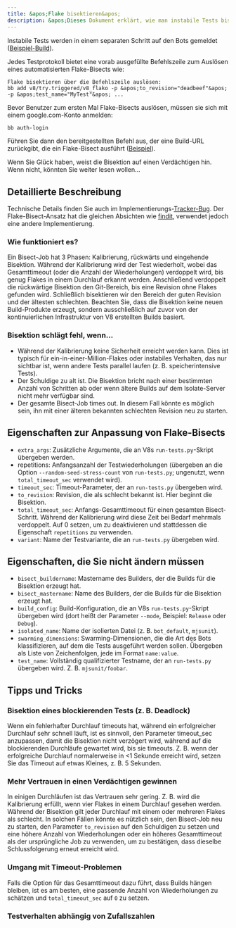 ```yaml
---
title: &apos;Flake bisektieren&apos;
description: &apos;Dieses Dokument erklärt, wie man instabile Tests bisektieren kann.&apos;
---
```

Instabile Tests werden in einem separaten Schritt auf den Bots gemeldet ([Beispiel-Build](https://ci.chromium.org/ui/p/v8/builders/ci/V8%20Linux64%20TSAN/38630/overview)).

Jedes Testprotokoll bietet eine vorab ausgefüllte Befehlszeile zum Auslösen eines automatisierten Flake-Bisects wie:

```
Flake bisektieren über die Befehlszeile auslösen:
bb add v8/try.triggered/v8_flako -p &apos;to_revision="deadbeef"&apos; -p &apos;test_name="MyTest"&apos; ...
```

Bevor Benutzer zum ersten Mal Flake-Bisects auslösen, müssen sie sich mit einem google.com-Konto anmelden:

```bash
bb auth-login
```

Führen Sie dann den bereitgestellten Befehl aus, der eine Build-URL zurückgibt, die ein Flake-Bisect ausführt ([Beispiel](https://ci.chromium.org/ui/p/v8/builders/try.triggered/v8_flako/b8836020260675019825/overview)).

Wenn Sie Glück haben, weist die Bisektion auf einen Verdächtigen hin. Wenn nicht, könnten Sie weiter lesen wollen…

## Detaillierte Beschreibung

Technische Details finden Sie auch im Implementierungs-[Tracker-Bug](https://crbug.com/711249). Der Flake-Bisect-Ansatz hat die gleichen Absichten wie [findit](https://sites.google.com/chromium.org/cat/findit), verwendet jedoch eine andere Implementierung.

### Wie funktioniert es?

Ein Bisect-Job hat 3 Phasen: Kalibrierung, rückwärts und eingehende Bisektion. Während der Kalibrierung wird der Test wiederholt, wobei das Gesamttimeout (oder die Anzahl der Wiederholungen) verdoppelt wird, bis genug Flakes in einem Durchlauf erkannt werden. Anschließend verdoppelt die rückwärtige Bisektion den Git-Bereich, bis eine Revision ohne Flakes gefunden wird. Schließlich bisektieren wir den Bereich der guten Revision und der ältesten schlechten. Beachten Sie, dass die Bisektion keine neuen Build-Produkte erzeugt, sondern ausschließlich auf zuvor von der kontinuierlichen Infrastruktur von V8 erstellten Builds basiert.

### Bisektion schlägt fehl, wenn…

- Während der Kalibrierung keine Sicherheit erreicht werden kann. Dies ist typisch für ein-in-einer-Million-Flakes oder instabiles Verhalten, das nur sichtbar ist, wenn andere Tests parallel laufen (z. B. speicherintensive Tests).
- Der Schuldige zu alt ist. Die Bisektion bricht nach einer bestimmten Anzahl von Schritten ab oder wenn ältere Builds auf dem Isolate-Server nicht mehr verfügbar sind.
- Der gesamte Bisect-Job times out. In diesem Fall könnte es möglich sein, ihn mit einer älteren bekannten schlechten Revision neu zu starten.

## Eigenschaften zur Anpassung von Flake-Bisects

- `extra_args`: Zusätzliche Argumente, die an V8s `run-tests.py`-Skript übergeben werden.
- repetitions: Anfangsanzahl der Testwiederholungen (übergeben an die Option `--random-seed-stress-count` von `run-tests.py`; ungenutzt, wenn `total_timeout_sec` verwendet wird).
- `timeout_sec`: Timeout-Parameter, der an `run-tests.py` übergeben wird.
- `to_revision`: Revision, die als schlecht bekannt ist. Hier beginnt die Bisektion.
- `total_timeout_sec`: Anfangs-Gesamttimeout für einen gesamten Bisect-Schritt. Während der Kalibrierung wird diese Zeit bei Bedarf mehrmals verdoppelt. Auf 0 setzen, um zu deaktivieren und stattdessen die Eigenschaft `repetitions` zu verwenden.
- `variant`: Name der Testvariante, die an `run-tests.py` übergeben wird.

## Eigenschaften, die Sie nicht ändern müssen

- `bisect_buildername`: Mastername des Builders, der die Builds für die Bisektion erzeugt hat.
- `bisect_mastername`: Name des Builders, der die Builds für die Bisektion erzeugt hat.
- `build_config`: Build-Konfiguration, die an V8s `run-tests.py`-Skript übergeben wird (dort heißt der Parameter `--mode`, Beispiel: `Release` oder `Debug`).
- `isolated_name`: Name der isolierten Datei (z. B. `bot_default`, `mjsunit`).
- `swarming_dimensions`: Swarming-Dimensionen, die die Art des Bots klassifizieren, auf dem die Tests ausgeführt werden sollen. Übergeben als Liste von Zeichenfolgen, jede im Format `name:value`.
- `test_name`: Vollständig qualifizierter Testname, der an `run-tests.py` übergeben wird. Z. B. `mjsunit/foobar`.

## Tipps und Tricks

### Bisektion eines blockierenden Tests (z. B. Deadlock)

Wenn ein fehlerhafter Durchlauf timeouts hat, während ein erfolgreicher Durchlauf sehr schnell läuft, ist es sinnvoll, den Parameter timeout_sec anzupassen, damit die Bisektion nicht verzögert wird, während auf die blockierenden Durchläufe gewartet wird, bis sie timeouts. Z. B. wenn der erfolgreiche Durchlauf normalerweise in &lt;1 Sekunde erreicht wird, setzen Sie das Timeout auf etwas Kleines, z. B. 5 Sekunden.

### Mehr Vertrauen in einen Verdächtigen gewinnen

In einigen Durchläufen ist das Vertrauen sehr gering. Z. B. wird die Kalibrierung erfüllt, wenn vier Flakes in einem Durchlauf gesehen werden. Während der Bisektion gilt jeder Durchlauf mit einem oder mehreren Flakes als schlecht. In solchen Fällen könnte es nützlich sein, den Bisect-Job neu zu starten, den Parameter `to_revision` auf den Schuldigen zu setzen und eine höhere Anzahl von Wiederholungen oder ein höheres Gesamttimeout als der ursprüngliche Job zu verwenden, um zu bestätigen, dass dieselbe Schlussfolgerung erneut erreicht wird.

### Umgang mit Timeout-Problemen

Falls die Option für das Gesamttimeout dazu führt, dass Builds hängen bleiben, ist es am besten, eine passende Anzahl von Wiederholungen zu schätzen und `total_timeout_sec` auf `0` zu setzen.

### Testverhalten abhängig von Zufallszahlen

